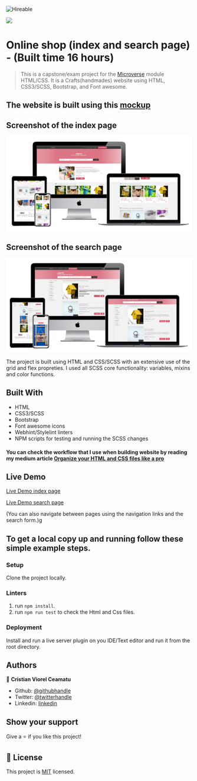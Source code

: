 ![Hireable](https://img.shields.io/badge/Hireable-yes-success)

![](https://img.shields.io/badge/-Microverse%20projects-blueviolet)
# Online shop (index and search page) - (Built time 16 hours)

> This is a capstone/exam project for the [Microverse](https://www.microverse.org) module HTML/CSS. It is a Crafts(handmades) website using HTML, CSS3/SCSS, Bootstrap, and Font awesome.

## The website is built using this [mockup](https://www.behance.net/gallery/24796463/ZATTIX)

## Screenshot of the index page

![screenshot](./.github/app-screenshot-index.png)

## Screenshot of the search page

![screenshot](./.github/app-screenshot-search.png)


The project is built using HTML and CSS/SCSS with an extensive use of the grid and flex propreties. I used all SCSS core functionality: variables, mixins and color functions.

## Built With

- HTML
- CSS3/SCSS
- Bootstrap
- Font awesome icons
- Webhint/Stylelint linters
- NPM scripts for testing and running the SCSS changes

#### You can check the workflow that I use when building website by reading my medium article [Organize your HTML and CSS files like a pro](https://medium.com/@cristian.ceamatu/the-best-way-to-clone-create-any-website-in-very-simple-steps-3e4f467567ba)

## Live Demo

[Live Demo index page](https://raw.githack.com/cristianCeamatu/microverse-HTML-CSS-capstone-project-online-shop-for-electronics/dev/index.html)

[Live Demo search page](https://raw.githack.com/cristianCeamatu/microverse-HTML-CSS-capstone-project-online-shop-for-electronics/dev/search.html)

(You can also navigate between pages using the navigation links and the search form.)g

## To get a local copy up and running follow these simple example steps.

### Setup

Clone the project locally.

### Linters

1. run `npm install`.
2. run `npm run test` to check the Html and Css files.

### Deployment

Install and run a live server plugin on you IDE/Text editor and run it from the root directory.

## Authors

👤 **Cristian Viorel Ceamatu**

- Github: [@githubhandle](https://github.com/cristianCeamatu)
- Twitter: [@twitterhandle](https://twitter.com/CeamatuV)
- Linkedin: [linkedin](https://www.linkedin.com/in/ceamatu-cristian-viorel-7a5469136/)

## Show your support

Give a ⭐️ if you like this project!

## 📝 License

This project is [MIT](lic.url) licensed.
